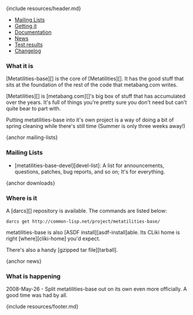 {include resources/header.md}

<div class="contents">
<div class="system-links">

  * [Mailing Lists][3]
  * [Getting it][4]
  * [Documentation][5]
  * [News][6]
  * [Test results][tr]
  * [Changelog][7]

   [3]: #mailing-lists
   [4]: #downloads
   [5]: documentation/ "documentation link"
   [6]: #news
   [7]: changelog.html
   [tr]: test-report.html
   
</div>
<div class="system-description">

### What it is

[Metatilities-base][] is the core of [Metatilities][]. It
has the good stuff that sits at the foundation of the rest of
the code that metabang.com writes.

[Metatilities][] is [metabang.com][]'s big box of stuff that
has accumulated over the years. It's full of things you're 
pretty sure you don't need but can't quite bear to part with. 

Putting metatilities-base into it's own project is a way of
doing a bit of spring cleaning while there's still time
(Summer is only three weeks away!)

{anchor mailing-lists}

### Mailing Lists

  * [metatilities-base-devel][devel-list]: A list for
    announcements, questions, patches, bug reports, and so
    on; It's for everything.

{anchor downloads}

### Where is it

A [darcs][] repository is available. The commands are listed below:

    darcs get http://common-lisp.net/project/metatilities-base/

metatilities-base is also [ASDF install][asdf-install]able.
Its CLiki home is right [where][cliki-home] you'd expect.

There's also a handy [gzipped tar file][tarball].


{anchor news}

### What is happening

2008-May-26 - Split metatilities-base out on its own even
more officially. A good time was had by all.

</div> </div>

{include resources/footer.md}

